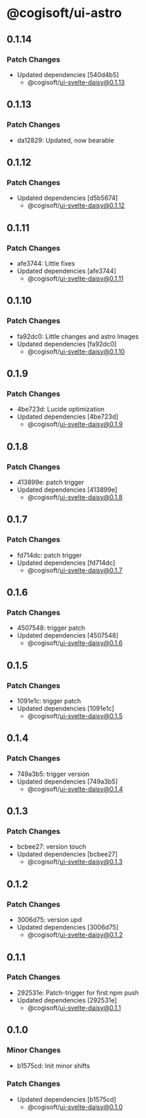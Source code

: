 # @cogisoft/ui-astro

## 0.1.14

### Patch Changes

- Updated dependencies [540d4b5]
  - @cogisoft/ui-svelte-daisy@0.1.13

## 0.1.13

### Patch Changes

- da12829: Updated, now bearable

## 0.1.12

### Patch Changes

- Updated dependencies [d5b5674]
  - @cogisoft/ui-svelte-daisy@0.1.12

## 0.1.11

### Patch Changes

- afe3744: Little fixes
- Updated dependencies [afe3744]
  - @cogisoft/ui-svelte-daisy@0.1.11

## 0.1.10

### Patch Changes

- fa92dc0: Little changes and astro Images
- Updated dependencies [fa92dc0]
  - @cogisoft/ui-svelte-daisy@0.1.10

## 0.1.9

### Patch Changes

- 4be723d: Lucide optimization
- Updated dependencies [4be723d]
  - @cogisoft/ui-svelte-daisy@0.1.9

## 0.1.8

### Patch Changes

- 413899e: patch trigger
- Updated dependencies [413899e]
  - @cogisoft/ui-svelte-daisy@0.1.8

## 0.1.7

### Patch Changes

- fd714dc: patch trigger
- Updated dependencies [fd714dc]
  - @cogisoft/ui-svelte-daisy@0.1.7

## 0.1.6

### Patch Changes

- 4507548: trigger patch
- Updated dependencies [4507548]
  - @cogisoft/ui-svelte-daisy@0.1.6

## 0.1.5

### Patch Changes

- 1091e1c: trigger patch
- Updated dependencies [1091e1c]
  - @cogisoft/ui-svelte-daisy@0.1.5

## 0.1.4

### Patch Changes

- 749a3b5: trigger version
- Updated dependencies [749a3b5]
  - @cogisoft/ui-svelte-daisy@0.1.4

## 0.1.3

### Patch Changes

- bcbee27: version touch
- Updated dependencies [bcbee27]
  - @cogisoft/ui-svelte-daisy@0.1.3

## 0.1.2

### Patch Changes

- 3006d75: version upd
- Updated dependencies [3006d75]
  - @cogisoft/ui-svelte-daisy@0.1.2

## 0.1.1

### Patch Changes

- 292531e: Patch-trigger for first npm push
- Updated dependencies [292531e]
  - @cogisoft/ui-svelte-daisy@0.1.1

## 0.1.0

### Minor Changes

- b1575cd: Init minor shifts

### Patch Changes

- Updated dependencies [b1575cd]
  - @cogisoft/ui-svelte-daisy@0.1.0
